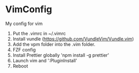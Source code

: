 # VimConfig

My config for vim


1. Put the .vimrc in ~/.vimrc 
2. Install vundle (https://github.com/VundleVim/Vundle.vim)
3. Add the vpm folder into the .vim folder.
4. FZF config
5. Install Prettier globally 'npm install -g prettier'
6. Launch vim and ':PluginInstall'
7. Reboot
